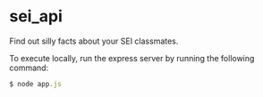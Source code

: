 # sei_api

Find out silly facts about your SEI classmates.


To execute locally, run the express server by running the following command:

```js
$ node app.js
```

